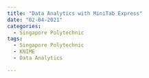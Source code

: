```yaml
---
title: "Data Analytics with MiniTab Express"
date: "02-04-2021"
categories:
  - Singapore Polytechnic
tags:
  - Singapore Polytechnic
  - KNIME
  - Data Analytics

---
```


